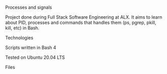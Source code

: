 Processes and signals

Project done during Full Stack Software Engineering at ALX. It aims to learn about PID, processes and commands that handles them (ps, pgrep, pkill, kill, etc) in Bash.



Technologies

Scripts written in Bash 4

Tested on Ubuntu 20.04 LTS

Files

